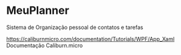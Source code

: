 # MeuPlanner
 Sistema de Organização pessoal de contatos e tarefas 

https://caliburnmicro.com/documentation/Tutorials/WPF/App_Xaml
Documentação Caliburn.micro 
